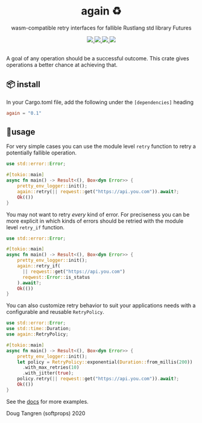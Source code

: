 <h1 align="center">
  again ♻️
</h1>

<p align="center">
   wasm-compatible retry interfaces for fallible Rustlang std library Futures
</p>

<div align="center">
  <a href="https://github.com/softprops/again/actions">
		<img src="https://github.com/softprops/again/workflows/Main/badge.svg"/>
	</a>
  <a href="https://crates.io/crates/again">
		<img src="http://meritbadge.herokuapp.com/again"/>
	</a>
  <a href="http://docs.rs/again">
		<img src="https://docs.rs/again/badge.svg"/>
	</a>  
  <a href="https://softprops.github.io/again">
		<img src="https://img.shields.io/badge/docs-master-green.svg"/>
	</a>
</div>

<br />

A goal of any operation should be a successful outcome. This crate gives operations a better chance at achieving that.

## 📦 install

In your Cargo.toml file, add the following under the `[dependencies]` heading

```toml
again = "0.1"
```

## 🤸usage

For very simple cases you can use the module level `retry` function
to retry a potentially fallible operation.

```rust
use std::error::Error;

#[tokio::main]
async fn main() -> Result<(), Box<dyn Error>> {
    pretty_env_logger::init();
    again::retry(|| reqwest::get("https://api.you.com")).await?;
    Ok(())
}
```

You may not want to retry _every_ kind of error. For preciseness you can be more explicit in which kinds of errors should be retried with the module level `retry_if` function.

```rust
use std::error::Error;

#[tokio::main]
async fn main() -> Result<(), Box<dyn Error>> {
    pretty_env_logger::init();
    again::retry_if(
      || reqwest::get("https://api.you.com")
      reqwest::Error::is_status
    ).await?;
    Ok(())
}
```

You can also customize retry behavior to suit your applications needs
with a configurable and reusable `RetryPolicy`.

```rust
use std::error::Error;
use std::time::Duration;
use again::RetryPolicy;

#[tokio::main]
async fn main() -> Result<(), Box<dyn Error>> {
    pretty_env_logger::init();
    let policy = RetryPolicy::exponential(Duration::from_millis(200))
      .with_max_retries(10)
      .with_jitter(true);
    policy.retry(|| reqwest::get("https://api.you.com")).await?;
    Ok(())
}
```

See the [docs](http://docs.rs/again) for more examples.

Doug Tangren (softprops) 2020
